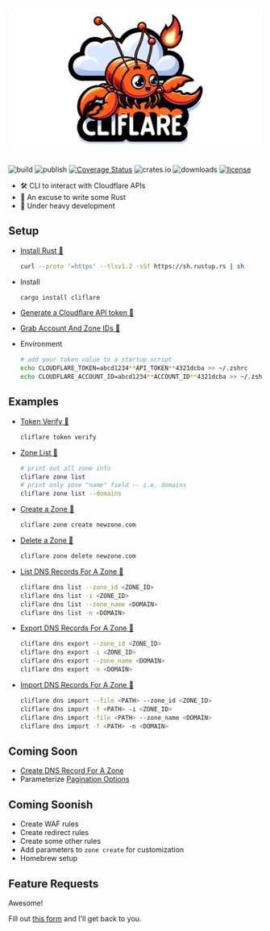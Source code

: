# ![cliffy](assets/cliffy.jpeg)

![build](https://github.com/davepmiller/cliflare/actions/workflows/ci.yml/badge.svg?branch=main)
![publish](https://github.com/davepmiller/cliflare/actions/workflows/publish.yml/badge.svg?branch=main)
[![Coverage Status](https://coveralls.io/repos/github/davepmiller/cliflare/badge.svg)](https://coveralls.io/github/davepmiller/cliflare)
![crates.io](https://img.shields.io/crates/v/cliflare.svg)
![downloads](https://img.shields.io/crates/d/cliflare)
[![license](https://img.shields.io/badge/license-MIT-green.svg)](https://opensource.org/licenses/MIT)

* 🛠 CLI️ to interact with Cloudflare APIs
* 🥳 An excuse to write some Rust
* 👷 Under heavy development

## Setup

* [Install Rust 📝](https://www.rust-lang.org/tools/install)

    ```bash
    curl --proto '=https' --tlsv1.2 -sSf https://sh.rustup.rs | sh
    ```

* Install

    ```bash
    cargo install cliflare
    ```

* [Generate a Cloudflare API token 📝](https://developers.cloudflare.com/cloudflare-one/api-terraform/scoped-api-tokens/)
* [Grab Account And Zone IDs 📝](https://developers.cloudflare.com/fundamentals/setup/find-account-and-zone-ids/)
* Environment

  ```bash
  # add your token value to a startup script
  echo CLOUDFLARE_TOKEN=abcd1234**API_TOKEN**4321dcba >> ~/.zshrc
  echo CLOUDFLARE_ACCOUNT_ID=abcd1234**ACCOUNT_ID**4321dcba >> ~/.zshrc
  ```

## Examples

* [Token Verify 📝](https://developers.cloudflare.com/api/operations/user-api-tokens-verify-token)

    ```bash
    cliflare token verify
    ```

* [Zone List 📝](https://developers.cloudflare.com/api/operations/zones-get)

    ```bash
    # print out all zone info
    cliflare zone list
    # print only zone "name" field -- i.e. domains
    cliflare zone list --domains
    ```

* [Create a Zone 📝](https://developers.cloudflare.com/api/operations/zones-post)

  ```bash
  cliflare zone create newzone.com
  ```

* [Delete a Zone 📝](https://developers.cloudflare.com/api/operations/zones-0-delete)

  ```bash
  cliflare zone delete newzone.com
  ```

* [List DNS Records For A Zone 📝](https://developers.cloudflare.com/api/operations/dns-records-for-a-zone-list-dns-records)

  ```bash
  cliflare dns list --zone_id <ZONE_ID>
  cliflare dns list -i <ZONE_ID>
  cliflare dns list --zone_name <DOMAIN>
  cliflare dns list -n <DOMAIN>
  ```

* [Export DNS Records For A Zone 📝](https://developers.cloudflare.com/api/operations/dns-records-for-a-zone-export-dns-records)

  ```bash
  cliflare dns export --zone_id <ZONE_ID>
  cliflare dns export -i <ZONE_ID>
  cliflare dns export --zone_name <DOMAIN>
  cliflare dns export -n <DOMAIN>
  ```

* [Import DNS Records For A Zone 📝](https://developers.cloudflare.com/api/operations/dns-records-for-a-zone-import-dns-records)

  ```bash
  cliflare dns import --file <PATH> --zone_id <ZONE_ID>
  cliflare dns import -f <PATH> -i <ZONE_ID>
  cliflare dns import -file <PATH> --zone_name <DOMAIN>
  cliflare dns import -f <PATH> -n <DOMAIN>
  ```

## Coming Soon

* [Create DNS Record For A Zone](https://developers.cloudflare.com/api/operations/dns-records-for-a-zone-create-dns-record)
* Parameterize [Pagination Options](https://developers.cloudflare.com/fundamentals/api/how-to/make-api-calls/#pagination)

## Coming Soonish

* Create WAF rules
* Create redirect rules
* Create some other rules
* Add parameters to `zone create` for customization
* Homebrew setup

## Feature Requests

Awesome!

Fill out [this form](https://docs.google.com/forms/d/e/1FAIpQLSfDBhmvtRn1C3Vzi_nplHV9QyBVbPUfdqhziUj_sWYyi-XIFw/viewform?usp=sf_link)
and I'll get back to you.
